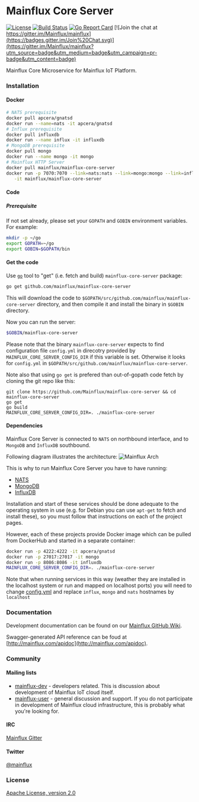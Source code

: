 # Mainflux Core Server

[![License](https://img.shields.io/badge/license-Apache%20v2.0-blue.svg)](LICENSE)
[![Build Status](https://travis-ci.org/Mainflux/mainflux-core-server.svg?branch=master)](https://travis-ci.org/Mainflux/mainflux-core-server)
[![Go Report Card](https://goreportcard.com/badge/github.com/Mainflux/mainflux-core-server)](https://goreportcard.com/report/github.com/Mainflux/mainflux-core-server)
[![Join the chat at https://gitter.im/Mainflux/mainflux](https://badges.gitter.im/Join%20Chat.svg)](https://gitter.im/Mainflux/mainflux?utm_source=badge&utm_medium=badge&utm_campaign=pr-badge&utm_content=badge)

Mainflux Core Microservice for Mainflux IoT Platform.

### Installation
#### Docker
```bash
# NATS prerequisite
docker pull apcera/gnatsd
docker run --name=nats -it apcera/gnatsd
# Influx prerequisite
docker pull influxdb
docker run --name influx -it influxdb
# MongoDB prerequisite
docker pull mongo
docker run --name mongo -it mongo
# Mainflux HTTP Server
docker pull mainflux/mainflux-core-server
docker run -p 7070:7070 --link=nats:nats --link=mongo:mongo --link=influx:influx \
   -it mainflux/mainflux-core-server
```
#### Code
##### Prerequisite
If not set already, please set your `GOPATH` and `GOBIN` environment variables. For example:
```bash
mkdir -p ~/go
export GOPATH=~/go
export GOBIN=$GOPATH/bin
```

#### Get the code
Use [`go`](https://golang.org/cmd/go/) tool to "get" (i.e. fetch and build) `mainflux-core-server` package:
```bash
go get github.com/mainflux/mainflux-core-server
```

This will download the code to `$GOPATH/src/github.com/mainflux/mainflux-core-server` directory,
and then compile it and install the binary in `$GOBIN` directory.

Now you can run the server:
```bash
$GOBIN/mainflux-core-server
```

Please note that the binary `mainflux-core-server` expects to find configuration file `config.yml` in
direcotry provided by `MAINFLUX_CORE_SERVER_CONFIG_DIR` if this variable is set. Otherwise it looks for `config.yml`
in `$GOPATH/src/github.com/mainflux/mainflux-core-server`.

Note also that using `go get` is prefered than out-of-gopath code fetch by cloning the git repo like this:
```
git clone https://github.com/Mainflux/mainflux-core-server && cd mainflux-core-server
go get
go build
MAINFLUX_CORE_SERVER_CONFIG_DIR=. ./mainflux-core-server
```
#### Dependencies
Mainflux Core Server is connected to `NATS` on northbound interface, and to `MongoDB` and `InfluxDB` southbound.

Following diagram illustrates the architecture:
![Mainflux Arch](https://github.com/Mainflux/mainflux-doc/blob/master/mermaid/arch.png)

This is why to run Mainflux Core Server you have to have running:
- [NATS](https://github.com/nats-io/gnatsd)
- [MongoDB](https://github.com/mongodb/mongo)
- [InfluxDB](https://github.com/influxdata/influxdb)

Installation and start of these services should be done adequate to the operating system in use (e.g. for Debian you can use `apt-get` to fetch and install these), so you must follow that instructions on each of the project pages.

However, each of these projects provide Docker image which can be pulled from DockerHub and started in a separate container:
```bash
docker run -p 4222:4222 -it apcera/gnatsd
docker run -p 27017:27017 -it mongo
docker run -p 8086:8086 -it influxdb
MAINFLUX_CORE_SERVER_CONFIG_DIR=. ./mainflux-core-server
```

Note that when running services in this way (weather they are installed in the localhost system or run and mapped on localhost ports) you will need to change [config.yml](config.yml) and replace `influx`, `mongo` and `nats` hostnames by `localhost`

### Documentation
Development documentation can be found on our [Mainflux GitHub Wiki](https://github.com/Mainflux/mainflux/wiki).

Swagger-generated API reference can be foud at [http://mainflux.com/apidoc](http://mainflux.com/apidoc).

### Community
#### Mailing lists
- [mainflux-dev](https://groups.google.com/forum/#!forum/mainflux-dev) - developers related. This is discussion about development of Mainflux IoT cloud itself.
- [mainflux-user](https://groups.google.com/forum/#!forum/mainflux-user) - general discussion and support. If you do not participate in development of Mainflux cloud infrastructure, this is probably what you're looking for.

#### IRC
[Mainflux Gitter](https://gitter.im/Mainflux/mainflux?utm_source=badge&utm_medium=badge&utm_campaign=pr-badge&utm_content=badge)

#### Twitter
[@mainflux](https://twitter.com/mainflux)

### License
[Apache License, version 2.0](LICENSE)
